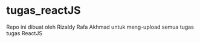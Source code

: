 # tugas_reactJS
Repo ini dibuat oleh Rizaldy Rafa Akhmad untuk meng-upload semua tugas tugas ReactJS
